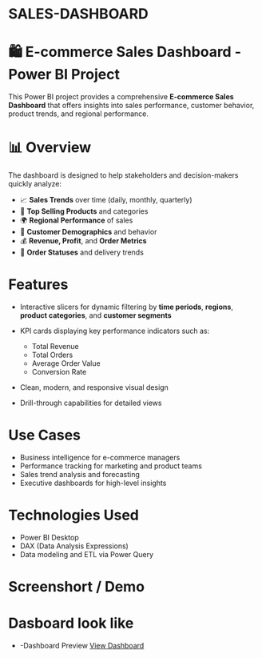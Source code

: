 # SALES-DASHBOARD

# 🛍️ E-commerce Sales Dashboard - Power BI Project

This Power BI project provides a comprehensive **E-commerce Sales Dashboard** that offers insights into sales performance, customer behavior, product trends, and regional performance.

# 📊 Overview

The dashboard is designed to help stakeholders and decision-makers quickly analyze:

* 📈 **Sales Trends** over time (daily, monthly, quarterly)
* 🛒 **Top Selling Products** and categories
* 🌍 **Regional Performance** of sales
* 👥 **Customer Demographics** and behavior
* 💰 **Revenue, Profit**, and **Order Metrics**
* 🔄 **Order Statuses** and delivery trends

#  Features

* Interactive slicers for dynamic filtering by **time periods**, **regions**, **product categories**, and **customer segments**
* KPI cards displaying key performance indicators such as:

  * Total Revenue
  * Total Orders
  * Average Order Value
  * Conversion Rate
* Clean, modern, and responsive visual design
* Drill-through capabilities for detailed views

#  Use Cases

* Business intelligence for e-commerce managers
* Performance tracking for marketing and product teams
* Sales trend analysis and forecasting
* Executive dashboards for high-level insights

#  Technologies Used

* Power BI Desktop
* DAX (Data Analysis Expressions)
* Data modeling and ETL via Power Query

# Screenshort / Demo

# Dasboard look like
- <a href="https://github.com/arshkathrotiya/SALES-DASHBOARD/blob/main/Madhav%20%20Ecommers%20Sales%20Dashboard.pbit"> </a>
-Dashboard Preview <a href="https://github.com/arshkathrotiya/SALES-DASHBOARD/blob/main/Madhav%20%20Ecommers%20Sales%20Dashboard.pbit">View Dashboard</a>

